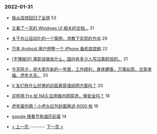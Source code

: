 ### 2022-01-31 
- [我从双拼回归了全拼](https://www.v2ex.com/t/831519) 53
- [又看了一天的 Windows UI 相关的文档...](https://www.v2ex.com/t/831456) 31
- [关于办公自动化的一个案例，求教下实现的方向](https://www.v2ex.com/t/831492) 29
- [万年 Android 用户想整一个 iPhone 备机尝尝鲜](https://www.v2ex.com/t/831454) 22
- [[不懂就问] 离职该做些什么，国内有多少人写过离职信的。](https://www.v2ex.com/t/831500) 21
- [今天除夕，祝大家在新的一年里，工作顺利，身体健康，万事如意，合家幸福，虎年大吉。](https://www.v2ex.com/t/831488) 20
- [V 友们有什么好用的远距离穿墙组网方案吗？](https://www.v2ex.com/t/831476) 20
- [这样用 Frp 给 NAS 应用做内网穿透，够安全吗？](https://www.v2ex.com/t/831467) 18
- [虎年属你萌！小虎头红包封面再送 6000 枚](https://www.v2ex.com/t/831495) 16
- [google 搜春节有烟花彩蛋](https://www.v2ex.com/t/831507) 14 

- [ < 上一页 ](https://github.com/able8/v2ex-hot-record/blob/master/2022-01-30.md) -------- [ 下一页 > ](https://github.com/able8/v2ex-hot-record/blob/master/2022-02-01.md)